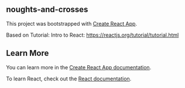 ## noughts-and-crosses

This project was bootstrapped with [Create React App](https://github.com/facebook/create-react-app).

Based on Tutorial: Intro to React: https://reactjs.org/tutorial/tutorial.html

## Learn More

You can learn more in the [Create React App documentation](https://facebook.github.io/create-react-app/docs/getting-started).

To learn React, check out the [React documentation](https://reactjs.org/).
